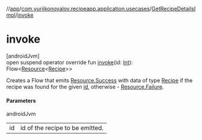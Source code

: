 //[app](../../../index.md)/[com.yuriikonovalov.recipeapp.application.usecases](../index.md)/[GetRecipeDetailsImpl](index.md)/[invoke](invoke.md)

# invoke

[androidJvm]\
open suspend operator override fun [invoke](invoke.md)(id: [Int](https://kotlinlang.org/api/latest/jvm/stdlib/kotlin/-int/index.html)): Flow&lt;[Resource](../../com.yuriikonovalov.recipeapp.resource/-resource/index.md)&lt;[Recipe](../../com.yuriikonovalov.recipeapp.application.entities/-recipe/index.md)&gt;&gt;

Creates a Flow that emits [Resource.Success](../../com.yuriikonovalov.recipeapp.resource/-resource/-success/index.md) with data of type [Recipe](../../com.yuriikonovalov.recipeapp.application.entities/-recipe/index.md) if the recipe was found for the given [id](invoke.md), otherwise - [Resource.Failure](../../com.yuriikonovalov.recipeapp.resource/-resource/-failure/index.md).

#### Parameters

androidJvm

| | |
|---|---|
| id | id of the recipe to be emitted. |

